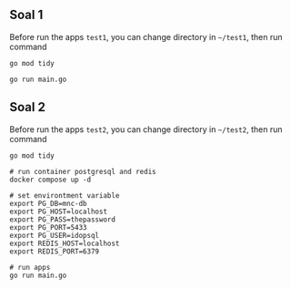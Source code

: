 ## Soal 1
Before run the apps `test1`, you can change directory in `~/test1`, then run command 
```shell
go mod tidy

go run main.go
```

## Soal 2
Before run the apps `test2`, you can change directory in `~/test2`, then run command
```shell
go mod tidy

# run container postgresql and redis
docker compose up -d

# set environtment variable
export PG_DB=mnc-db
export PG_HOST=localhost
export PG_PASS=thepassword
export PG_PORT=5433
export PG_USER=idopsql
export REDIS_HOST=localhost
export REDIS_PORT=6379

# run apps
go run main.go

```

